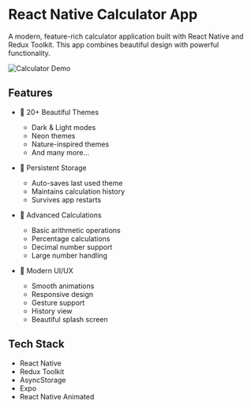 # React Native Calculator App

A modern, feature-rich calculator application built with React Native and Redux Toolkit. This app combines beautiful design with powerful functionality.

![Calculator Demo](assets/calculator.gif)

## Features

- 🎨 20+ Beautiful Themes
  - Dark & Light modes
  - Neon themes
  - Nature-inspired themes
  - And many more...

- 💾 Persistent Storage
  - Auto-saves last used theme
  - Maintains calculation history
  - Survives app restarts

- 🧮 Advanced Calculations
  - Basic arithmetic operations
  - Percentage calculations
  - Decimal number support
  - Large number handling

- 📱 Modern UI/UX
  - Smooth animations
  - Responsive design
  - Gesture support
  - History view
  - Beautiful splash screen

## Tech Stack

- React Native
- Redux Toolkit
- AsyncStorage
- Expo
- React Native Animated



